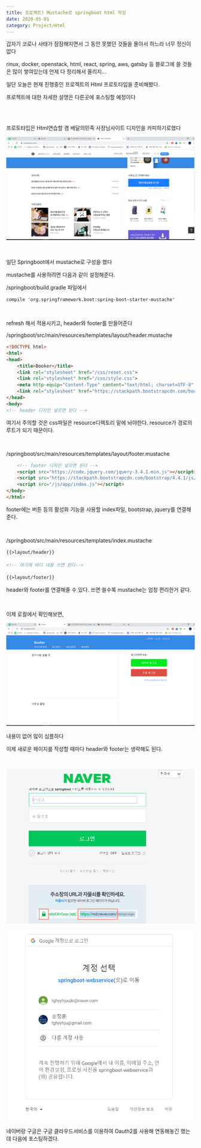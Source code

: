 ```yaml
---
title: 프로젝트) Mustache로 springboot html 작성
date: 2020-05-01
category: Project/Html
---
```


갑자기 코로나 사태가 잠잠해지면서 그 동안 못했던 것들을 몰아서 하느라 너무 정신이 없다

rinux, docker, openstack, html, react, spring, aws, gatsby 등 블로그에 쓸 것들은 많이 쌓여있는데 언제 다 정리해서 올리지...

일단 오늘은 현재 진행중인 프로젝트의 Html 프로토타입을 준비해봤다.

프로젝트에 대한 자세한 설명은 다른곳에 포스팅할 예정이다

<br/><br/>

프로토타입은 Html연습할 겸 배달의민족 사장님사이트 디자인을 카피하기로했다

![배민](배민.png)

<br/>

일단 Springboot에서 mustache로 구성을 했다

mustache를 사용하려면 다음과 같이 설정해준다.

/springboot/build.gradle 파일에서

```properties
compile 'org.springframework.boot:spring-boot-starter-mustache'
```

<br/>

refresh 해서 적용시키고, header와 footer를 만들어준다

/springboot/src/main/resources/templates/layout/header.mustache

```html
<!DOCTYPE html>
<html>
<head>
	<title>Booker</title>
    <link rel="stylesheet" href="/css/reset.css">
    <link rel="stylesheet" href="/css/style.css">
	<meta http-equip="Content-Type" content="text/html; charset=UTF-8" />
	<link rel="stylesheet" href="https://stackpath.bootstrapcdn.com/bootstrap/4.4.1/css/bootstrap.min.css">
</head>
<body>
<!-- header 디자인 넣으면 된다 -->
```

여기서 주의할 것은 css파일은 resource디렉토리 밑에 놔야한다.  resource가 경로의 루트가 되기 때문이다.

<br/>

/springboot/src/main/resources/templates/layout/footer.mustache

```html
	<!-- footer 디자인 넣으면 된다 -->
	<script src="https://code.jquery.com/jquery-3.4.1.min.js"></script>
	<script src="https://stackpath.bootstrapcdn.com/bootstrap/4.4.1/js/bootstrap.min.js"></script>
	<script src="/js/app/index.js"></script>
</body>
</html>

```

footer에는 버튼 등의 활성화 기능을 사용할 index파일, bootstrap, jquery를 연결해준다.

<br/>

/springboot/src/main/resources/templates/index.mustache

```html
{{>layout/header}}
	
<!-- 여기에 바디 내용 쓰면 된다-->
	
{{>layout/footer}}
```

header와 footer를 연결해줄 수 있다. 쓰면 쓸수록 mustache는 엄청 편리한거 같다.

<br/>

이제 로컬에서 확인해보면,

![booker](booker.png)

내용이 없어 많이 심플하다

이제 새로운 페이지를 작성할 때마다 header와 footer는 생략해도 된다.

<br/>

![image-20200506003111279](image-20200506003111279.png)

![image-20200506003140334](image-20200506003140334.png)

네이버랑 구글은 구글 클라우드서비스를 이용하여 Oauth2를 사용해 연동해놓긴 했는데 다음에 포스팅하겠다.

